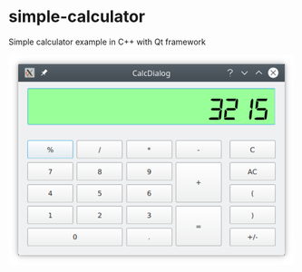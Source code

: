 # simple-calculator
Simple calculator example in C++ with Qt framework

![Screenshot](https://github.com/alexcrack/simple-calculator/raw/master/img/calc.png)
